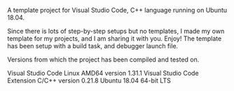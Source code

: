 A template project for Visual Studio Code, C++ language running on Ubuntu 18.04.

Since there is lots of step-by-step setups but no templates, I made my own template for my projects, and I am sharing it with you. Enjoy! The template has been setup with a build task, and debugger launch file.

Versions from which the project has been compiled and tested on.

Visual Studio Code Linux AMD64 version 1.31.1
Visual Studio Code Extension C/C++ version 0.21.8
Ubuntu 18.04 64-bit LTS
